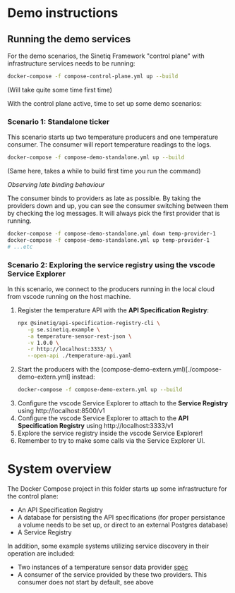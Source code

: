 # Demo instructions
## Running the demo services
For the demo scenarios, the Sinetiq Framework "control plane" with infrastructure services needs to be running:
```bash
docker-compose -f compose-control-plane.yml up --build
```
(Will take quite some time first time)

With the control plane active, time to set up some demo scenarios:
### Scenario 1: Standalone ticker
This scenario starts up two temperature producers and one temperature consumer.
The consumer will report temperature readings to the logs.
```bash
docker-compose -f compose-demo-standalone.yml up --build
```
(Same here, takes a while to build first time you run the command)

_Observing late binding behaviour_

The consumer binds to providers as late as possible. By taking the providers down and up,
you can see the consumer switching between them by checking the log messages. It will always pick the first provider that is running.
```bash
docker-compose -f compose-demo-standalone.yml down temp-provider-1
docker-compose -f compose-demo-standalone.yml up temp-provider-1
# ...etc
```

### Scenario 2: Exploring the service registry using the vscode Service Explorer
In this scenario, we connect to the producers running in the local cloud from vscode running on the host machine.
1. Register the temperature API with the **API Specification Registry**:
   ```bash
   npx @sinetiq/api-specification-registry-cli \
      -g se.sinetiq.example \
      -a temperature-sensor-rest-json \
      -v 1.0.0 \
      -r http://localhost:3333/ \
      --open-api ./temperature-api.yaml
   ```
2. Start the producers with the (compose-demo-extern.yml)[./compose-demo-extern.yml] instead:
    ```bash
    docker-compose -f compose-demo-extern.yml up --build
    ```
3. Configure the vscode Service Explorer to attach to the **Service Registry** using http://localhost:8500/v1
4. Configure the vscode Service Explorer to attach to the **API Specification Registry** using http://localhost:3333/v1
5. Explore the service registry inside the vscode Service Explorer!
6. Remember to try to make some calls via the Service Explorer UI.

# System overview
The Docker Compose project in this folder starts up some infrastructure for the control plane:
* An API Specification Registry
* A database for persisting the API specifications (for proper persistance a volume needs to be set up,
  or direct to an external Postgres database)
* A Service Registry

In addition, some example systems utilizing service discovery in their operation are included:
* Two instances of a temperature sensor data provider [spec](sinetiq-core-application-temperature-provider/src/main/resources/openapi.yaml)
* A consumer of the service provided by these two providers. This consumer does not start by default, see above